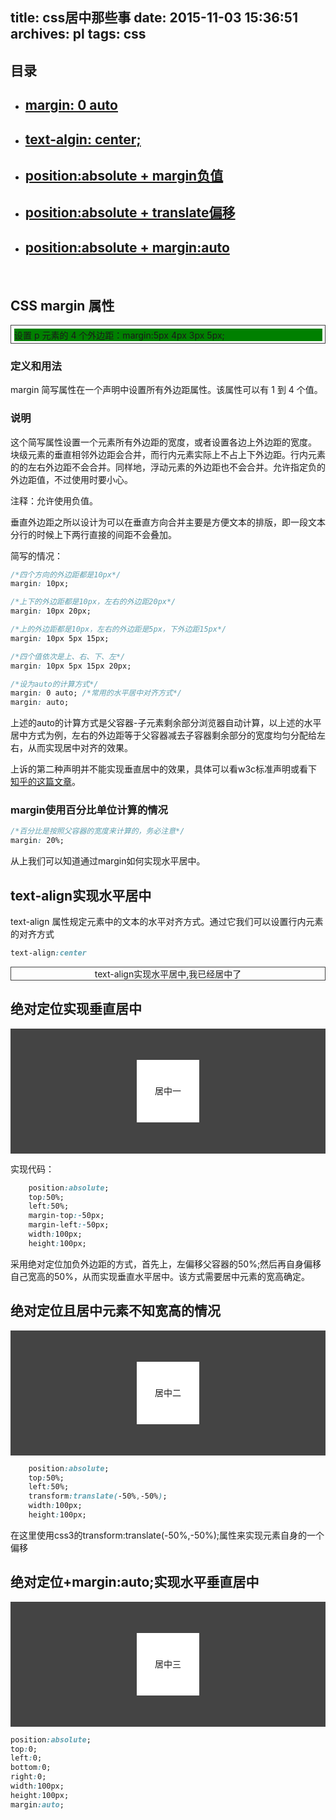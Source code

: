 title: css居中那些事
date: 2015-11-03 15:36:51
archives: pl
tags: css
---

## 目录

* ## [margin: 0 auto](#CSS_margin_属性)
* ## [text-algin: center;](#text-align实现水平居中)
* ## [position:absolute + margin负值](#绝对定位实现垂直居中)
* ## [position:absolute + translate偏移](#绝对定位且居中元素不知宽高的情况)
* ## [position:absolute + margin:auto](#绝对定位+margin:auto;实现水平垂直居中)

<br>


## CSS margin 属性

<div style="border: 1px solid #444;">
	<p style="background:green;margin:5px 4px 3px 5px;">设置 p 元素的 4 个外边距：margin:5px 4px 3px 5px;</p>
</div>

### 定义和用法

margin 简写属性在一个声明中设置所有外边距属性。该属性可以有 1 到 4 个值。

### 说明

这个简写属性设置一个元素所有外边距的宽度，或者设置各边上外边距的宽度。
块级元素的垂直相邻外边距会合并，而行内元素实际上不占上下外边距。行内元素的的左右外边距不会合并。同样地，浮动元素的外边距也不会合并。允许指定负的外边距值，不过使用时要小心。

注释：允许使用负值。

垂直外边距之所以设计为可以在垂直方向合并主要是方便文本的排版，即一段文本分行的时候上下两行直接的间距不会叠加。

简写的情况：

```css
/*四个方向的外边距都是10px*/
margin: 10px;
```

```css
/*上下的外边距都是10px，左右的外边距20px*/
margin: 10px 20px;
```

```css
/*上的外边距都是10px，左右的外边距是5px，下外边距15px*/
margin: 10px 5px 15px;
```

```css
/*四个值依次是上、右、下、左*/
margin: 10px 5px 15px 20px;
```
```css
/*设为auto的计算方式*/
margin: 0 auto;	/*常用的水平居中对齐方式*/
margin: auto;
```

上述的auto的计算方式是父容器-子元素剩余部分浏览器自动计算，以上述的水平居中方式为例，左右的外边距等于父容器减去子容器剩余部分的宽度均匀分配给左右，从而实现居中对齐的效果。

上诉的第二种声明并不能实现垂直居中的效果，具体可以看w3c标准声明或看下[知乎的这篇文章](http://www.zhihu.com/question/21644198)。

### margin使用百分比单位计算的情况

```css
/*百分比是按照父容器的宽度来计算的，务必注意*/
margin: 20%;
```

从上我们可以知道通过margin如何实现水平居中。

## text-align实现水平居中

text-align 属性规定元素中的文本的水平对齐方式。通过它我们可以设置行内元素的对齐方式

```css
text-align:center
```

<p style="text-align:center;border:1px solid #444;">text-align实现水平居中,我已经居中了</p>


## 绝对定位实现垂直居中

<div style="position:relative;background:#444;height:200px;">
	<div style="position:absolute;top:50%;left:50%;margin-top:-50px;margin-left:-50px;width:100px;height:100px;background:#ffffff;text-align:center;line-height:100px;">居中一</div>
</div>

实现代码：

```css
	position:absolute;
	top:50%;
	left:50%;
	margin-top:-50px;
	margin-left:-50px;
	width:100px;
	height:100px;
```
采用绝对定位加负外边距的方式，首先上，左偏移父容器的50%;然后再自身偏移自己宽高的50%，从而实现垂直水平居中。该方式需要居中元素的宽高确定。

## 绝对定位且居中元素不知宽高的情况

<div style="position:relative;background:#444;height:200px;">
	<div style="position:absolute;top:50%;left:50%;transform:translate(-50%,-50%);width:100px;height:100px;background:#ffffff;text-align:center;line-height:100px;">居中二</div>
</div>

```css
	position:absolute;
	top:50%;
	left:50%;
	transform:translate(-50%,-50%);
	width:100px;
	height:100px;
```

在这里使用css3的transform:translate(-50%,-50%);属性来实现元素自身的一个偏移

## 绝对定位+margin:auto;实现水平垂直居中

<div style="position:relative;background:#444;height:200px;">
	<div style="position:absolute;top:0;left:0;bottom:0;right:0;width:100px;height:100px;margin:auto;background:#ffffff; text-align:center;line-height:100px;">居中三</div>
</div>

```css
position:absolute;
top:0;
left:0;
bottom:0;
right:0;
width:100px;
height:100px;
margin:auto;
```
